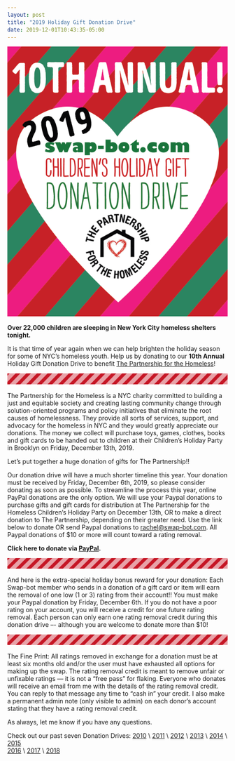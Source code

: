 ```yaml
---
layout: post
title: "2019 Holiday Gift Donation Drive"
date: 2019-12-01T10:43:35-05:00
---
```


![donation drive](/images/2019/donationdrive2019.png)

**Over 22,000 children are sleeping in New York City homeless shelters tonight.**

It is that time of year again when we can help brighten the holiday season for some of NYC’s homeless youth. Help us by donating to our **10th Annual** Holiday Gift Donation Drive to benefit [The Partnership for the Homeless](http://partnershipforthehomeless.org)!

![stripes!](/images/2016/redstripe2.gif)

The Partnership for the Homeless is a NYC charity committed to building a just and equitable society and creating lasting community change through solution-oriented programs and policy initiatives that eliminate the root causes of homelessness. They provide all sorts of services, support, and advocacy for the homeless in NYC and they would greatly appreciate our donations. The money we collect will purchase toys, games, clothes, books and gift cards to be handed out to children at their Children’s Holiday Party in Brooklyn on Friday, December 13th, 2019.

Let’s put together a huge donation of gifts for The Partnership!!

Our donation drive will have a much shorter timeline this year. Your donation must be received by Friday, December 6th, 2019, so please consider donating as soon as possible. To streamline the process this year, online PayPal donations are the only option. We will use your Paypal donations to purchase gifts and gift cards for distribution at The Partnership for the Homeless Children’s Holiday Party on December 13th, OR to make a direct donation to The Partnership, depending on their greater need. Use the link below to donate OR send Paypal donations to rachel@swap-bot.com. All Paypal donations of \$10 or more will count toward a rating removal.

**Click here to donate via [PayPal](https://www.paypal.me/swapbot).**

![stripes!](/images/2016/redstripe2.gif)

And here is the extra-special holiday bonus reward for your donation: Each Swap-bot member who sends in a donation of a gift card or item will earn the removal of one low (1 or 3) rating from their account!! You must make your Paypal donation by Friday, December 6th. If you do not have a poor rating on your account, you will receive a credit for one future rating removal. Each person can only earn one rating removal credit during this donation drive –- although you are welcome to donate more than \$10!

![stripes!](/images/2016/redstripe2.gif)

The Fine Print: All ratings removed in exchange for a donation must be at least six months old and/or the user must have exhausted all options for making up the swap. The rating removal credit is meant to remove unfair or unfixable ratings — it is not a “free pass” for flaking. Everyone who donates will receive an email from me with the details of the rating removal credit. You can reply to that message any time to “cash in” your credit. I also make a permanent admin note (only visible to admin) on each donor’s account stating that they have a rating removal credit.

As always, let me know if you have any questions.

Check out our past seven Donation Drives: [2010](http://blog.swap-bot.com/2010/11/29/donation-drive-for-the-partnership-for-the-homeless/) \ [2011](http://blog.swap-bot.com/2011/10/19/donate-to-the-holiday-gift-drive/) \ [2012](http://blog.swap-bot.com/2012/11/02/swap-bot-hurricane-relief-donation-drive/) \ [2013](http://blog.swap-bot.com/2013/11/12/2013-holiday-gift-donation-drive/) \ [2014](http://blog.swap-bot.com/2014/10/28/2014-holiday-gift-donation-drive/) \ [2015](http://blog.swap-bot.com/2015/10/30/2015-holiday-gift-donation-drive/) \
 [2016](http://blog.swap-bot.com/2016/11/27/2016-holiday-gift-donation-drive.html) \ [2017](http://blog.swap-bot.com/2017/11/11/2017-holiday-gift-donation-drive.html) \ [2018](http://blog.swap-bot.com/2018/12/01/holiday-gift-donation-drive.html)
